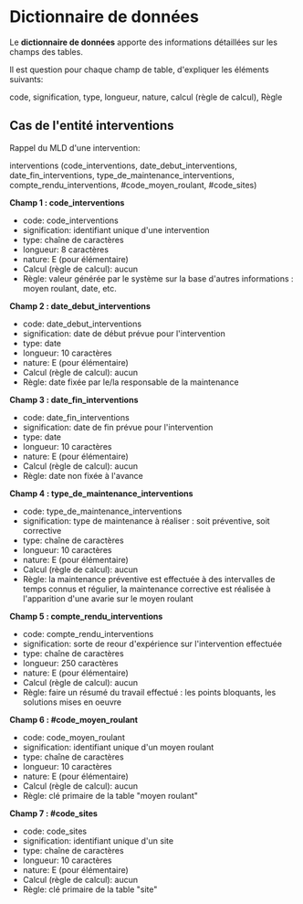 # Dictionnaire de données
Le __dictionnaire de données__ apporte des informations détaillées sur les champs des tables.

Il est question pour chaque champ de table, d'expliquer les éléments suivants: 

code, signification, type, longueur, nature, calcul (règle de calcul), Règle

## Cas de l'entité __**interventions**__

Rappel du MLD d'une intervention:

interventions (code_interventions, date_debut_interventions, date_fin_interventions, type_de_maintenance_interventions, compte_rendu_interventions, #code_moyen_roulant, #code_sites)

__Champ 1 : code_interventions__
- code: code_interventions
- signification: identifiant unique d'une intervention
- type: chaîne de caractères
- longueur: 8 caractères
- nature: E (pour élémentaire)
- Calcul (règle de calcul): aucun
- Règle: valeur générée par le système sur la base d'autres informations : moyen roulant, date, etc.

__Champ 2 : date_debut_interventions__
- code: date_debut_interventions
- signification: date de début prévue pour l'intervention
- type: date
- longueur: 10 caractères
- nature: E (pour élémentaire)
- Calcul (règle de calcul): aucun
- Règle: date fixée par le/la responsable de la maintenance

__Champ 3 : date_fin_interventions__
- code: date_fin_interventions
- signification: date de fin prévue pour l'intervention
- type: date
- longueur: 10 caractères
- nature: E (pour élémentaire)
- Calcul (règle de calcul): aucun
- Règle: date non fixée à l'avance

__Champ 4 : type_de_maintenance_interventions__
- code: type_de_maintenance_interventions
- signification: type de maintenance à réaliser : soit préventive, soit corrective
- type: chaîne de caractères
- longueur: 10 caractères
- nature: E (pour élémentaire)
- Calcul (règle de calcul): aucun
- Règle: la maintenance préventive est effectuée à des intervalles de temps connus et régulier, la maintenance corrective est réalisée à l'apparition d'une avarie sur le moyen roulant

__Champ 5 : compte_rendu_interventions__
- code:  compte_rendu_interventions
- signification: sorte de reour d'expérience sur l'intervention effectuée
- type: chaîne de caractères
- longueur: 250 caractères
- nature: E (pour élémentaire)
- Calcul (règle de calcul): aucun
- Règle: faire un résumé du travail effectué : les points bloquants, les solutions mises en oeuvre

__Champ 6 : #code_moyen_roulant__
- code: code_moyen_roulant
- signification: identifiant unique d'un moyen roulant
- type: chaîne de caractères
- longueur: 10 caractères
- nature: E (pour élémentaire)
- Calcul (règle de calcul): aucun
- Règle: clé primaire de la table "moyen roulant"

__Champ 7 : #code_sites__
- code: code_sites
- signification: identifiant unique d'un site
- type: chaîne de caractères
- longueur: 10 caractères
- nature: E (pour élémentaire)
- Calcul (règle de calcul): aucun
- Règle: clé primaire de la table "site"
